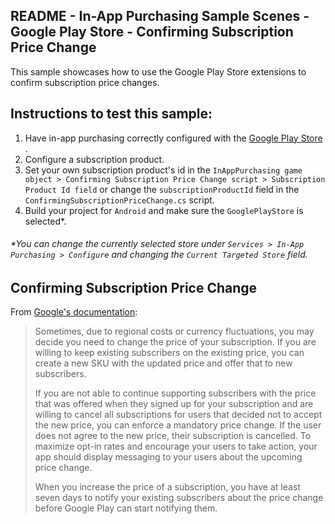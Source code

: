 ## README - In-App Purchasing Sample Scenes - Google Play Store - Confirming Subscription Price Change

This sample showcases how to use the Google Play Store extensions to confirm subscription price changes.

## Instructions to test this sample:

1. Have in-app purchasing correctly configured with
   the [Google Play Store](https://docs.unity3d.com/Packages/com.unity.purchasing@3.1/manual/UnityIAPGoogleConfiguration.html)
   .
2. Configure a subscription product.
3. Set your own subscription product's id in
   the `InAppPurchasing game object > Confirming Subscription Price Change script > Subscription Product Id field`
   or change the `subscriptionProductId` field in the `ConfirmingSubscriptionPriceChange.cs` script.
4. Build your project for `Android` and make sure the `GooglePlayStore` is selected*.

###### *You can change the currently selected store under `Services > In-App Purchasing > Configure` and changing the `Current Targeted Store` field.

## Confirming Subscription Price Change

From [Google's documentation](https://developer.android.com/google/play/billing/subscriptions#price-change):

> Sometimes, due to regional costs or currency fluctuations, you may decide you need to change the price of your
> subscription. If you are willing to keep existing subscribers on the existing price, you can create a new SKU with the
> updated price and offer that to new subscribers.
>
> If you are not able to continue supporting subscribers with the price that was offered when they signed up for your
> subscription and are willing to cancel all subscriptions for users that decided not to accept the new price, you can
> enforce a mandatory price change. If the user does not agree to the new price, their subscription is cancelled. To
> maximize opt-in rates and encourage your users to take action, your app should display messaging to your users about the
> upcoming price change.
>
> When you increase the price of a subscription, you have at least seven days to notify your existing subscribers about
> the price change before Google Play can start notifying them.


